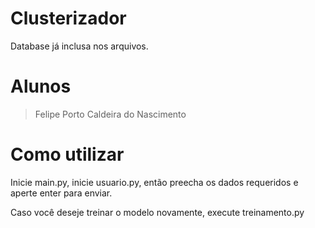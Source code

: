 # Clusterizador

Database já inclusa nos arquivos.

# Alunos

> Felipe Porto Caldeira do Nascimento

# Como utilizar

Inicie main.py, inicie usuario.py, então preecha os dados requeridos e aperte enter para enviar.

Caso você deseje treinar o modelo novamente, execute treinamento.py
